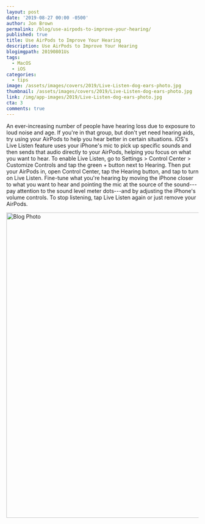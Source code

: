 ```yaml
---
layout: post
date: '2019-08-27 00:00 -0500'
author: Jon Brown
permalink: /blog/use-airpods-to-improve-your-hearing/
published: true
title: Use AirPods to Improve Your Hearing
description: Use AirPods to Improve Your Hearing
blogimgpath: 20190801Us
tags:
  - MacOS
  - iOS
categories:
  - tips
image: /assets/images/covers/2019/Live-Listen-dog-ears-photo.jpg
thumbnail: /assets/images/covers/2019/Live-Listen-dog-ears-photo.jpg
link: /img/app-images/2019/Live-Listen-dog-ears-photo.jpg
cta: 3
comments: true
---
```

An ever-increasing number of people have hearing loss due to exposure to
loud noise and age. If you're in that group, but don't yet need hearing
aids, try using your AirPods to help you hear better in certain
situations. iOS's Live Listen feature uses your iPhone's mic to pick up
specific sounds and then sends that audio directly to your AirPods,
helping you focus on what you want to hear. To enable Live Listen, go to
Settings \> Control Center \> Customize Controls and tap the green +
button next to Hearing. Then put your AirPods in, open Control Center,
tap the Hearing button, and tap to turn on Live Listen. Fine-tune what
you're hearing by moving the iPhone closer to what you want to hear and
pointing the mic at the source of the sound---pay attention to the sound
level meter dots---and by adjusting the iPhone's volume controls. To
stop listening, tap Live Listen again or just remove your AirPods.

<img alt="Blog Photo" src="{{ site.site_cdn }}/assets/images/blog/2019/20190801Us/image2.png" class="img-fluid rounded m-2" width="800" />